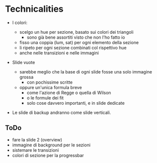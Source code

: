 # Technicalities

- I colori:
    - scelgo un hue per sezione, basato sui colori dei triangoli
        - sono già bene assortiti visto che non l'ho fatto io
    - fisso una coppia (lum, sat) per ogni elemento della sezione
    - li ripeto per ogni sezione combinati col rispettivo hue
    - anche nelle transizioni e nelle immagini
    
- Slide vuote
    - sarebbe meglio che la base di ogni slide fosse una solo immagine grossa
        - con pochissime scritte
    - oppure un'unica formula breve
        - come l'azione di Regge o quella di Wilson
        - o le formule dei fit
        - solo cose davvero importanti, e in slide dedicate

- Le slide di backup andranno come slide verticali.
        
## ToDo

- fare la slide 2 (overview)
- immagine di background per le sezioni
- sistemare le transizioni
- colori di sezione per la progressbar
